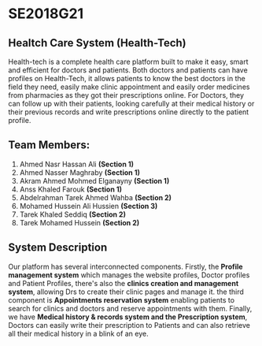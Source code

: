 # SE2018G21


## Healtch Care System (Health-Tech)

Health-tech is a complete health care platform built to make it easy, smart and efficient
for doctors and patients.
Both doctors and patients can have profiles on Health-Tech, it allows patients to know the
best doctors in the field they need, easily make clinic appointment and easily order
medicines from pharmacies as they got their prescriptions online.
For Doctors, they can follow up with their patients, looking carefully at their medical
history or their previous records and write prescriptions online directly to the patient
profile.



## Team Members:

1. Ahmed Nasr Hassan Ali          **(Section 1)**
2. Ahmed Nasser Maghraby          **(Section 1)**
3. Akram Ahmed Mohmed Elganayny   **(Section 1)**
4. Anss Khaled Farouk             **(Section 1)**     
5. Abdelrahman Tarek Ahmed Wahba  **(Section 2)**
6. Mohamed Hussein Ali Hussien    **(Section 3)**
7. Tarek Khaled Seddiq            **(Section 2)**
8. Tarek Mohamed Hussein          **(Section 2)**




## System Description

Our platform has several interconnected components. Firstly, the **Profile management system** which manages the website profiles, Doctor profiles and Patient Profiles, there's also the **clinics creation and management system**, allowing Drs to create their clinic pages and manage it. the third component is **Appointments reservation system** enabling patients to search for clinics and doctors and reserve appointments with them. Finally,  we have **Medical history & records system and the Prescription system**, Doctors can easily write their prescription to Patients and can also retrieve all their medical history in a blink of an eye.
